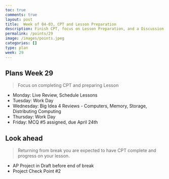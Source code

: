 ```yaml
---
toc: true
comments: true
layout: post
title:  Week of 04-03, CPT and Lesson Preparation
description: Finish CPT, focus on Lesson Preparation, and a Discussion Computers and Networks
permalink: /points/29
image: /images/points.jpeg
categories: []
type: plan
week: 29
---
```


## Plans Week 29
> Focus on completing CPT and preparing Lesson
- Monday: Live Review, Schedule Lessons
- Tuesday: Work Day
- Wednesday: Big Idea 4 Reviews - Computers, Memory, Storage, Distributing Computing
- Thursday: Work Day
- Friday: MCQ #5 assigned, due April 24th

## Look ahead
> Returning from break you are expected to have CPT complete and progress on your lesson.
- AP Project in Draft before end of break
- Project Check Point #2
